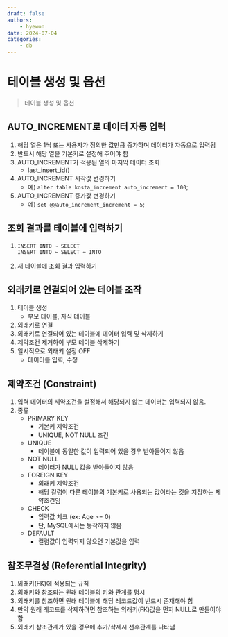 ```yaml
---
draft: false
authors:
    - hyewon
date: 2024-07-04
categories:
    - db
---
```


# 테이블 생성 및 옵션

> 테이블 생성 및 옵션

<!-- more -->

## AUTO_INCREMENT로 데이터 자동 입력

1. 해당 열은 1씩 또는 사용자가 정의한 값만큼 증가하며
   데이터가 자동으로 입력됨
2. 반드시 해당 열을 기본키로 설정해 주어야 함
3. AUTO_INCREMENT가 적용된 열의 마지막 데이터 조회
    - last_insert_id()
4. AUTO_INCREMENT 시작값 변경하기
    - 예) `alter table kosta_increment auto_increment = 100`;
5. AUTO_INCREMENT 증가값 변경하기
    - 예) `set @@auto_increment_increment = 5`;

## 조회 결과를 테이블에 입력하기

1.  `INSERT INTO ~ SELECT` <br>
    `INSERT INTO ~ SELECT ~ INTO`

2.  새 테이블에 조회 결과 입력하기

## 외래키로 연결되어 있는 테이블 조작

1.  테이블 생성
    -   부모 테이블, 자식 테이블
2.  외래키로 연결
3.  외래키로 연결되어 있는 테이블에 데이터 입력 및 삭제하기
4.  제약조건 제거하여 부모 테이블 삭제하기
5.  일시적으로 외래키 설정 OFF
    -   데이터를 입력, 수정

## 제약조건 (Constraint)

1.  입력 데이터의 제약조건을 설정해서 해당되지 않는 데이터는 입력되지 않음.
2.  종류
    -   PRIMARY KEY
        -   기본키 제약조건
        -   UNIQUE, NOT NULL 조건
    -   UNIQUE
        -   테이블에 동일한 값이 입력되어 있을 경우 받아들이지 않음
    -   NOT NULL
        -   데이터가 NULL 값을 받아들이지 않음
    -   FOREIGN KEY
        -   외래키 제약조건
        -   해당 컬럼이 다른 테이블의 기본키로 사용되는 값이라는 것을
            지정하는 제약조건임
    -   CHECK
        -   입력값 체크 (ex: Age >= 0)
        -   단, MySQL에서는 동작하지 않음
    -   DEFAULT
        -   컬럼값이 입력되지 않으면 기본값을 입력

## 참조무결성 (Referential Integrity)

1.  외래키(FK)에 적용되는 규칙
2.  외래키와 참조되는 원래 테이블의 키와 관계를 명시
3.  외래키를 참조하면 원래 테이블에 해당 레코드값이 반드시 존재해야 함
4.  만약 원래 레코드를 삭제하려면 참조하는 외래키(FK)값을 먼저 NULL로 만들어야 함
5.  외래키 참조관계가 있을 경우에 추가/삭제시 선후관계를 나타냄
